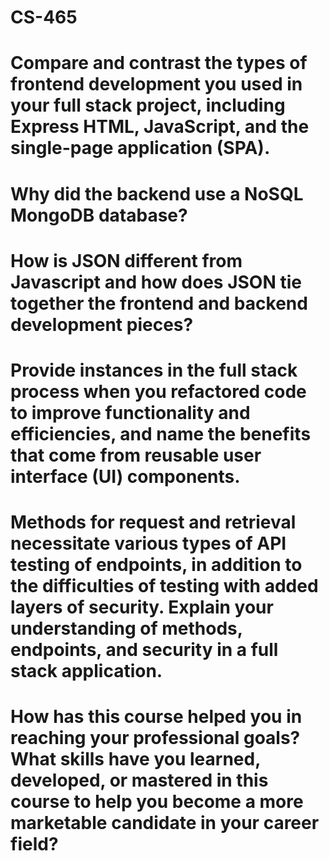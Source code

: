 # CS-465

# Compare and contrast the types of frontend development you used in your full stack project, including Express HTML, JavaScript, and the single-page application (SPA).
# Why did the backend use a NoSQL MongoDB database?
# How is JSON different from Javascript and how does JSON tie together the frontend and backend development pieces?
# Provide instances in the full stack process when you refactored code to improve functionality and efficiencies, and name the benefits that come from reusable user interface (UI) components.
# Methods for request and retrieval necessitate various types of API testing of endpoints, in addition to the difficulties of testing with added layers of security. Explain your understanding of methods, endpoints, and security in a full stack application.
# How has this course helped you in reaching your professional goals? What skills have you learned, developed, or mastered in this course to help you become a more marketable candidate in your career field?
